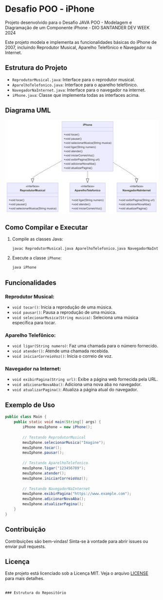# Desafio POO - iPhone

Projeto desenvolvido para o Desafio JAVA POO - Modelagem e Diagramação de um Componente iPhone - DIO SANTANDER DEV WEEK 2024

Este projeto modela e implementa as funcionalidades básicas do iPhone de 2007, incluindo Reprodutor Musical, Aparelho Telefônico e Navegador na Internet.

## Estrutura do Projeto

- `ReprodutorMusical.java`: Interface para o reprodutor musical.
- `AparelhoTelefonico.java`: Interface para o aparelho telefônico.
- `NavegadorNaInternet.java`: Interface para o navegador na internet.
- `iPhone.java`: Classe que implementa todas as interfaces acima.

## Diagrama UML

![Diagrama UML](diagrama_uml.png)

## Como Compilar e Executar

1. Compile as classes Java:
   ```sh
   javac ReprodutorMusical.java AparelhoTelefonico.java NavegadorNaInternet.java iPhone.java
   ```

2. Execute a classe `iPhone`:
   ```sh
   java iPhone
   ```

## Funcionalidades

### Reprodutor Musical:
- `void tocar()`: Inicia a reprodução de uma música.
- `void pausar()`: Pausa a reprodução de uma música.
- `void selecionarMusica(String musica)`: Seleciona uma música específica para tocar.

### Aparelho Telefônico:
- `void ligar(String numero)`: Faz uma chamada para o número fornecido.
- `void atender()`: Atende uma chamada recebida.
- `void iniciarCorreioVoz()`: Inicia o correio de voz.

### Navegador na Internet:
- `void exibirPagina(String url)`: Exibe a página web fornecida pela URL.
- `void adicionarNovaAba()`: Adiciona uma nova aba no navegador.
- `void atualizarPagina()`: Atualiza a página atual do navegador.

## Exemplo de Uso

```java
public class Main {
    public static void main(String[] args) {
        iPhone meuIphone = new iPhone();

        // Testando ReprodutorMusical
        meuIphone.selecionarMusica("Imagine");
        meuIphone.tocar();
        meuIphone.pausar();

        // Testando AparelhoTelefonico
        meuIphone.ligar("123456789");
        meuIphone.atender();
        meuIphone.iniciarCorreioVoz();

        // Testando NavegadorNaInternet
        meuIphone.exibirPagina("https://www.example.com");
        meuIphone.adicionarNovaAba();
        meuIphone.atualizarPagina();
    }
}
```

## Contribuição

Contribuições são bem-vindas! Sinta-se à vontade para abrir issues ou enviar pull requests.

## Licença

Este projeto está licenciado sob a Licença MIT. Veja o arquivo [LICENSE](LICENSE) para mais detalhes.
```

### Estrutura do Repositório
